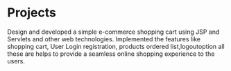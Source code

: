 # Projects

Design and developed a simple e-commerce shopping cart using JSP and Servlets and other web technologies. 
Implemented the features like shopping cart, User Login registration, products ordered list,logoutoption 
all these are helps to provide a seamless online shopping experience to the users.


